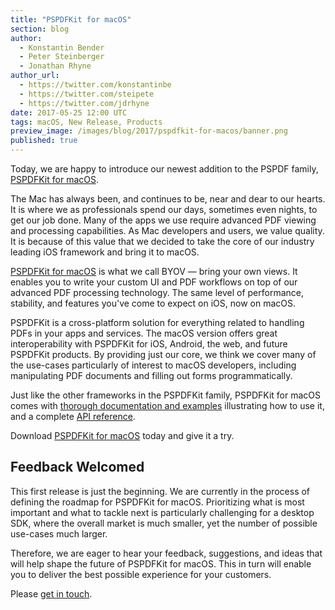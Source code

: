 ```yaml
---
title: "PSPDFKit for macOS"
section: blog
author:
  - Konstantin Bender
  - Peter Steinberger
  - Jonathan Rhyne
author_url:
  - https://twitter.com/konstantinbe
  - https://twitter.com/steipete
  - https://twitter.com/jdrhyne
date: 2017-05-25 12:00 UTC
tags: macOS, New Release, Products
preview_image: /images/blog/2017/pspdfkit-for-macos/banner.png
published: true
---
```


Today, we are happy to introduce our newest addition to the PSPDF family,
[PSPDFKit for macOS](https://pspdfkit.com/macos/).

The Mac has always been, and continues to be, near and dear to our hearts. It
is where we as professionals spend our days, sometimes even nights, to get our
job done. Many of the apps we use require advanced PDF viewing and processing
capabilities. As Mac developers and users, we value quality. It is because of
this value that we decided to take the core of our industry leading iOS
framework and bring it to macOS.

[PSPDFKit for macOS](https://pspdfkit.com/macos/) is what we call BYOV — bring
your own views. It enables you to write your custom UI and PDF workflows on top
of our advanced PDF processing technology. The same level of performance,
stability, and features you've come to expect on iOS, now on macOS.

PSPDFKit is a cross-platform solution for everything related to handling PDFs
in your apps and services. The macOS version offers great interoperability with
PSPDFKit for iOS, Android, the web, and future PSPDFKit products. By providing
just our core, we think we cover many of the use-cases particularly of interest
to macOS developers, including manipulating PDF documents and filling out forms
programmatically.

Just like the other frameworks in the PSPDFKit family, PSPDFKit for macOS comes
with [thorough documentation and examples](https://pspdfkit.com/guides/macos/current/) illustrating how to use
it, and a complete [API reference](https://pspdfkit.com/api/macos/).

Download [PSPDFKit for macOS](https://pspdfkit.com/try/) today and give it
a try.

## Feedback Welcomed

This first release is just the beginning. We are currently in the process of
defining the roadmap for PSPDFKit for macOS. Prioritizing what is most
important and what to tackle next is particularly challenging for a desktop
SDK, where the overall market is much smaller, yet the number of possible
use-cases much larger.

Therefore, we are eager to hear your feedback, suggestions, and ideas that will
help shape the future of PSPDFKit for macOS. This in turn will enable you to
deliver the best possible experience for your customers.

Please [get in touch](https://pspdfkit.com/support/request).

